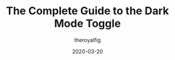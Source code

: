 ---
author: theroyalfig
date: 2020-03-20
permalink: false
tags:
  - guides
  - dark-mode
target_url: https://ryanfeigenbaum.com/dark-mode/
title: The Complete Guide to the Dark Mode Toggle
---